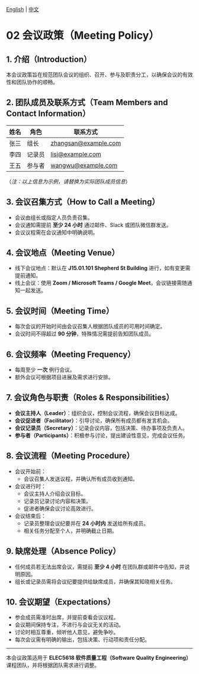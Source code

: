 [English](/02_meeting_policy/Meeting%20Policy.md) | [中文](/docs-zh/02_meeting_policy/Meeting%20Policy.md)

# 02 会议政策（Meeting Policy）

## 1. 介绍（Introduction）

本会议政策旨在规范团队会议的组织、召开、参与及职责分工，以确保会议的有效性和团队协作的顺畅。

## 2. 团队成员及联系方式（Team Members and Contact Information）

| 姓名 | 角色   | 联系方式             |
| ---- | ------ | -------------------- |
| 张三 | 组长   | zhangsan@example.com |
| 李四 | 记录员 | lisi@example.com     |
| 王五 | 参与者 | wangwu@example.com   |

（_注：以上信息为示例，请替换为实际团队成员信息_）

## 3. 会议召集方式（How to Call a Meeting）

- 会议由组长或指定人员负责召集。
- 会议通知需提前 **至少 24 小时** 通过邮件、Slack 或团队微信群发送。
- 会议议程需在会议通知中明确说明。

## 4. 会议地点（Meeting Venue）

- 线下会议地点：默认在 **J15.01.101 Shepherd St Building** 进行，如有变更需提前通知。
- 线上会议：使用 **Zoom / Microsoft Teams / Google Meet**，会议链接需随通知一起发送。

## 5. 会议时间（Meeting Time）

- 每次会议的开始时间由会议召集人根据团队成员的可用时间确定。
- 会议时间不得超过 **90 分钟**，特殊情况需提前告知团队成员。

## 6. 会议频率（Meeting Frequency）

- 每周至少 **一次** 例行会议。
- 额外会议可根据项目进展及需求进行安排。

## 7. 会议角色与职责（Roles & Responsibilities）

- **会议主持人（Leader）**：组织会议，控制会议流程，确保会议目标达成。
- **会议促进者（Facilitator）**：引导讨论，确保所有成员都有发言机会。
- **会议记录员（Secretary）**：记录会议内容，包括决策、待办事项及负责人。
- **参与者（Participants）**：积极参与讨论，提出建设性意见，完成会议任务。

## 8. 会议流程（Meeting Procedure）

- 会议开始前：
  - 会议召集人发送议程，并确认所有成员收到通知。
- 会议进行时：
  - 会议主持人介绍会议目标。
  - 记录员记录讨论内容和决策。
  - 促进者确保会议讨论高效进行。
- 会议结束后：
  - 记录员整理会议纪要并在 **24 小时内** 发送给所有成员。
  - 相关任务分配至个人，并明确截止日期。

## 9. 缺席处理（Absence Policy）

- 任何成员若无法出席会议，需提前 **至少 4 小时** 在团队群或邮件中告知，并说明原因。
- 组长或记录员需将会议纪要提供给缺席成员，并确保其知晓相关任务。

## 10. 会议期望（Expectations）

- 参会成员需准时出席，并提前查看会议议程。
- 会议期间保持专注，不进行与会议无关的活动。
- 讨论时相互尊重，倾听他人意见，避免争吵。
- 每次会议需有明确的输出，包括决策、行动项和责任分配。

---

本会议政策适用于 **ELEC5618 软件质量工程（Software Quality Engineering）** 课程团队，并将根据团队需求进行调整。
